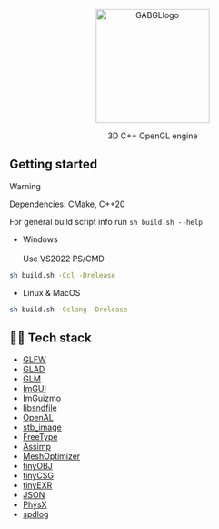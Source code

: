 <p align="center">
    <img src="https://github.com/user-attachments/assets/35a03295-7d87-471c-8f86-cd28b3f4d5ea" alt="GABGLlogo" width="200"/>
</p>

<p align="center"> 3D C++ OpenGL engine </p>

## Getting started
> [!WARNING]
> Dependencies: CMake, C++20 <br>

For general build script info run ```sh build.sh --help```

- Windows <br><br>
Use VS2022 PS/CMD
```bash
sh build.sh -Ccl -Drelease
```
- Linux & MacOS
```bash
sh build.sh -Cclang -Drelease
```

## 👨‍💻 Tech stack
- [GLFW](https://github.com/glfw/glfw)
- [GLAD](https://github.com/Dav1dde/glad)
- [GLM](https://github.com/g-truc/glm)
- [ImGUI](https://github.com/ocornut/imgui)
- [ImGuizmo](https://github.com/CedricGuillemet/ImGuizmo)
- [libsndfile](https://github.com/libsndfile/libsndfile)
- [OpenAL](https://github.com/kcat/openal-soft.git)
- [stb_image](https://github.com/nothings/stb/blob/master/stb_image.h)
- [FreeType](https://github.com/freetype/freetype)
- [Assimp](https://github.com/assimp/assimp)
- [MeshOptimizer](https://github.com/zeux/meshoptimizer)
- [tinyOBJ](https://github.com/tinyobjloader/tinyobjloader)
- [tinyCSG](https://github.com/laleksic/tiny_csg)
- [tinyEXR](https://github.com/syoyo/tinyexr)
- [JSON](https://github.com/nlohmann/json)
- [PhysX](https://github.com/NVIDIA-Omniverse/PhysX)
- [spdlog](https://github.com/gabime/spdlog)

